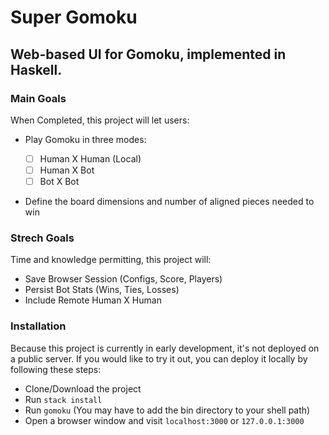 # Super Gomoku
## Web-based UI for Gomoku, implemented in Haskell.

### Main Goals
When Completed, this project will let users:

* Play Gomoku in three modes:

  - [ ] Human X Human (Local)
  - [ ] Human X Bot
  - [ ] Bot X Bot

* Define the board dimensions and number of aligned pieces needed to win

### Strech Goals
Time and knowledge permitting, this project will:

*  Save Browser Session (Configs, Score, Players)
*  Persist Bot Stats (Wins, Ties, Losses)
*  Include Remote Human X Human

### Installation
Because this project is currently in early development, it's not deployed on a public server. If you would like to try it out, you can deploy it locally by following these steps:

* Clone/Download the project
* Run `stack install`
* Run `gomoku` (You may have to add the bin directory to your shell path)
* Open a browser window and visit `localhost:3000` or `127.0.0.1:3000`
